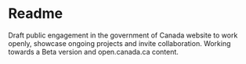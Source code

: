# Readme
Draft public engagement in the government of Canada website to work openly, showcase ongoing projects and invite collaboration. Working towards a Beta version and open.canada.ca content.

